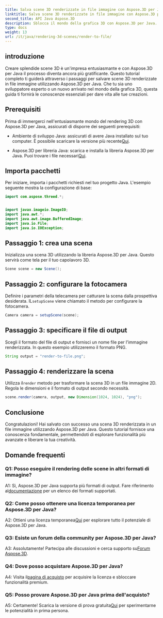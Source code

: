 ```yaml
---
title: Salva scene 3D renderizzate in file immagine con Aspose.3D per Java
linktitle: Salva scene 3D renderizzate in file immagine con Aspose.3D per Java
second_title: API Java Aspose.3D
description: Sblocca il mondo della grafica 3D con Aspose.3D per Java. Impara a salvare scene straordinarie nelle immagini senza sforzo.
type: docs
weight: 13
url: /it/java/rendering-3d-scenes/render-to-file/
---
```

## introduzione

Creare splendide scene 3D è un'impresa entusiasmante e con Aspose.3D per Java il processo diventa ancora più gratificante. Questo tutorial completo ti guiderà attraverso i passaggi per salvare scene 3D renderizzate in file immagine utilizzando Aspose.3D per Java. Che tu sia uno sviluppatore esperto o un nuovo arrivato nel mondo della grafica 3D, questa guida ti fornirà le conoscenze essenziali per dare vita alle tue creazioni.

## Prerequisiti

Prima di immergerci nell'entusiasmante mondo del rendering 3D con Aspose.3D per Java, assicurati di disporre dei seguenti prerequisiti:

- Ambiente di sviluppo Java: assicurati di avere Java installato sul tuo computer. È possibile scaricare la versione più recente[Qui](https://www.java.com/download/).

-  Aspose.3D per libreria Java: scarica e installa la libreria Aspose.3D per Java. Puoi trovare i file necessari[Qui](https://releases.aspose.com/3d/java/).

## Importa pacchetti

Per iniziare, importa i pacchetti richiesti nel tuo progetto Java. L'esempio seguente mostra la configurazione di base:

```java
import com.aspose.threed.*;


import javax.imageio.ImageIO;
import java.awt.*;
import java.awt.image.BufferedImage;
import java.io.File;
import java.io.IOException;
```

## Passaggio 1: crea una scena

Inizializza una scena 3D utilizzando la libreria Aspose.3D per Java. Questo servirà come tela per il tuo capolavoro 3D.

```java
Scene scene = new Scene();
```

## Passaggio 2: configurare la fotocamera

 Definire i parametri della telecamera per catturare la scena dalla prospettiva desiderata. IL`setupScene` viene chiamato il metodo per configurare la fotocamera.

```java
Camera camera = setupScene(scene);
```

## Passaggio 3: specificare il file di output

Scegli il formato del file di output e fornisci un nome file per l'immagine renderizzata. In questo esempio utilizzeremo il formato PNG.

```java
String output = "render-to-file.png";
```

## Passaggio 4: renderizzare la scena

 Utilizza il`render` metodo per trasformare la scena 3D in un file immagine 2D. Regola le dimensioni e il formato di output secondo necessità.

```java
scene.render(camera, output, new Dimension(1024, 1024), "png");
```

## Conclusione

Congratulazioni! Hai salvato con successo una scena 3D renderizzata in un file immagine utilizzando Aspose.3D per Java. Questo tutorial fornisce una conoscenza fondamentale, permettendoti di esplorare funzionalità più avanzate e liberare la tua creatività.

## Domande frequenti

### Q1: Posso eseguire il rendering delle scene in altri formati di immagine?

 A1: Sì, Aspose.3D per Java supporta più formati di output. Fare riferimento al[documentazione](https://reference.aspose.com/3d/java/) per un elenco dei formati supportati.

### Q2: Come posso ottenere una licenza temporanea per Aspose.3D per Java?

 A2: Ottieni una licenza temporanea[Qui](https://purchase.aspose.com/temporary-license/) per esplorare tutto il potenziale di Aspose.3D per Java.

### Q3: Esiste un forum della community per Aspose.3D per Java?

 A3: Assolutamente! Partecipa alle discussioni e cerca supporto su[Forum Aspose.3D](https://forum.aspose.com/c/3d/18).

### Q4: Dove posso acquistare Aspose.3D per Java?

 A4: Visita il[pagina di acquisto](https://purchase.aspose.com/buy) per acquisire la licenza e sbloccare funzionalità premium.

### Q5: Posso provare Aspose.3D per Java prima dell'acquisto?

 A5: Certamente! Scarica la versione di prova gratuita[Qui](https://releases.aspose.com/) per sperimentarne le potenzialità in prima persona.